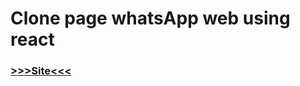 # Clone page whatsApp web using react

### [>>>Site<<<](https://clone-whatsapp-in-react.vercel.app/)
